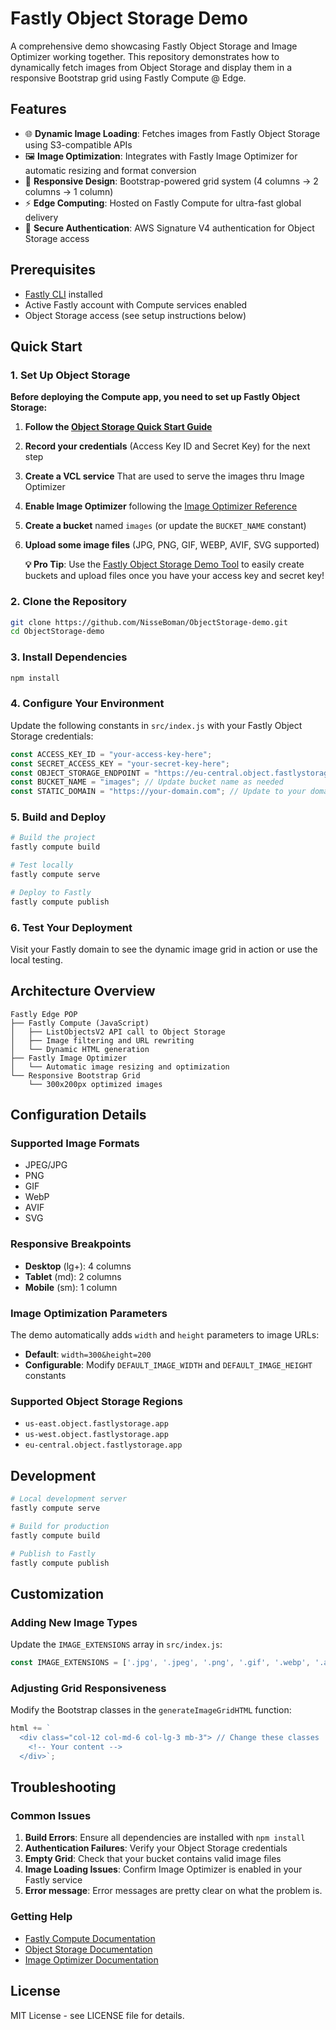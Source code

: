 # Fastly Object Storage Demo

A comprehensive demo showcasing Fastly Object Storage and Image Optimizer working together. This repository demonstrates how to dynamically fetch images from Object Storage and display them in a responsive Bootstrap grid using Fastly Compute @ Edge.

## Features

- 🌐 **Dynamic Image Loading**: Fetches images from Fastly Object Storage using S3-compatible APIs
- 🖼️ **Image Optimization**: Integrates with Fastly Image Optimizer for automatic resizing and format conversion
- 📱 **Responsive Design**: Bootstrap-powered grid system (4 columns → 2 columns → 1 column)
- ⚡ **Edge Computing**: Hosted on Fastly Compute for ultra-fast global delivery
- 🔐 **Secure Authentication**: AWS Signature V4 authentication for Object Storage access

## Prerequisites

- [Fastly CLI](https://developer.fastly.com/learning/compute/javascript/) installed
- Active Fastly account with Compute services enabled
- Object Storage access (see setup instructions below)

## Quick Start

### 1. Set Up Object Storage

**Before deploying the Compute app, you need to set up Fastly Object Storage:**

1. **Follow the [Object Storage Quick Start Guide](https://fastly.com/documentation/guides/platform/object-storage/object-storage-quick-start/)**
2. **Record your credentials** (Access Key ID and Secret Key) for the next step
3. **Create a VCL service** That are used to serve the images thru Image Optimizer
4. **Enable Image Optimizer** following the [Image Optimizer Reference](https://fastly.com/documentation/reference/io/)
5. **Create a bucket** named `images` (or update the `BUCKET_NAME` constant)
6. **Upload some image files** (JPG, PNG, GIF, WEBP, AVIF, SVG supported)

   **💡 Pro Tip**: Use the [Fastly Object Storage Demo Tool](https://github.com/Antoinebr/Fastly-Object-Storage-Demo) to easily create buckets and upload files once you have your access key and secret key!


### 2. Clone the Repository

```bash
git clone https://github.com/NisseBoman/ObjectStorage-demo.git
cd ObjectStorage-demo
```

### 3. Install Dependencies

```bash
npm install
```



### 4. Configure Your Environment

Update the following constants in `src/index.js` with your Fastly Object Storage credentials:

```javascript
const ACCESS_KEY_ID = "your-access-key-here";
const SECRET_ACCESS_KEY = "your-secret-key-here";
const OBJECT_STORAGE_ENDPOINT = "https://eu-central.object.fastlystorage.app"; // Update region as needed
const BUCKET_NAME = "images"; // Update bucket name as needed
const STATIC_DOMAIN = "https://your-domain.com"; // Update to your domain
```

### 5. Build and Deploy

```bash
# Build the project
fastly compute build

# Test locally
fastly compute serve

# Deploy to Fastly
fastly compute publish
```

### 6. Test Your Deployment

Visit your Fastly domain to see the dynamic image grid in action or use the local testing.


## Architecture Overview

```
Fastly Edge POP
├── Fastly Compute (JavaScript)
│   ├── ListObjectsV2 API call to Object Storage
│   ├── Image filtering and URL rewriting
│   └── Dynamic HTML generation
├── Fastly Image Optimizer
│   └── Automatic image resizing and optimization
└── Responsive Bootstrap Grid
    └── 300x200px optimized images
```

## Configuration Details

### Supported Image Formats
- JPEG/JPG
- PNG
- GIF
- WebP
- AVIF
- SVG

### Responsive Breakpoints
- **Desktop** (lg+): 4 columns
- **Tablet** (md): 2 columns
- **Mobile** (sm): 1 column

### Image Optimization Parameters
The demo automatically adds `width` and `height` parameters to image URLs:
- **Default**: `width=300&height=200`
- **Configurable**: Modify `DEFAULT_IMAGE_WIDTH` and `DEFAULT_IMAGE_HEIGHT` constants

### Supported Object Storage Regions
- `us-east.object.fastlystorage.app`
- `us-west.object.fastlystorage.app`
- `eu-central.object.fastlystorage.app`

## Development

```bash
# Local development server
fastly compute serve

# Build for production
fastly compute build

# Publish to Fastly
fastly compute publish
```

## Customization

### Adding New Image Types
Update the `IMAGE_EXTENSIONS` array in `src/index.js`:

```javascript
const IMAGE_EXTENSIONS = ['.jpg', '.jpeg', '.png', '.gif', '.webp', '.avif', '.svg', '.your-new-format'];
```

### Adjusting Grid Responsiveness
Modify the Bootstrap classes in the `generateImageGridHTML` function:

```javascript
html += `
  <div class="col-12 col-md-6 col-lg-3 mb-3"> // Change these classes
    <!-- Your content -->
  </div>`;
```

## Troubleshooting

### Common Issues

1. **Build Errors**: Ensure all dependencies are installed with `npm install`
2. **Authentication Failures**: Verify your Object Storage credentials
3. **Empty Grid**: Check that your bucket contains valid image files
4. **Image Loading Issues**: Confirm Image Optimizer is enabled in your Fastly service
5. **Error message**: Error messages are pretty clear on what the problem is. 

### Getting Help

- [Fastly Compute Documentation](https://developer.fastly.com/learning/compute/javascript/)
- [Object Storage Documentation](https://fastly.com/documentation/guides/platform/object-storage/working-with-object-storage/)
- [Image Optimizer Documentation](https://fastly.com/documentation/reference/io/)

## License

MIT License - see LICENSE file for details.
